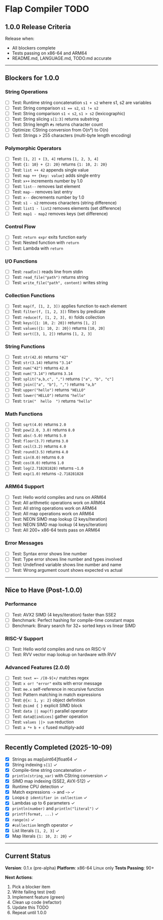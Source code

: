 # Flap Compiler TODO

## 1.0.0 Release Criteria

Release when:
- All blockers complete
- Tests passing on x86-64 and ARM64
- README.md, LANGUAGE.md, TODO.md accurate

---

## Blockers for 1.0.0

### String Operations
- [ ] Test: Runtime string concatenation `s1 + s2` where s1, s2 are variables
- [ ] Test: String comparison `s1 == s2`, `s1 != s2`
- [ ] Test: String comparison `s1 < s2`, `s1 > s2` (lexicographic)
- [ ] Test: String slicing `s[1:3]` returns substring
- [ ] Test: String length `#s` returns character count
- [ ] Optimize: CString conversion from O(n²) to O(n)
- [ ] Test: Strings > 255 characters (multi-byte length encoding)

### Polymorphic Operators
- [ ] Test: `[1, 2] + [3, 4]` returns `[1, 2, 3, 4]`
- [ ] Test: `{1: 10} + {2: 20}` returns `{1: 10, 2: 20}`
- [ ] Test: `list ++ 42` appends single value
- [ ] Test: `map ++ {key: value}` adds single entry
- [ ] Test: `x++` increments number by 1.0
- [ ] Test: `list--` removes last element
- [ ] Test: `map--` removes last entry
- [ ] Test: `x--` decrements number by 1.0
- [ ] Test: `s1 - s2` removes characters (string difference)
- [ ] Test: `list1 - list2` removes elements (set difference)
- [ ] Test: `map1 - map2` removes keys (set difference)

### Control Flow
- [ ] Test: `return expr` exits function early
- [ ] Test: Nested function with `return`
- [ ] Test: Lambda with `return`

### I/O Functions
- [ ] Test: `readln()` reads line from stdin
- [ ] Test: `read_file("path")` returns string
- [ ] Test: `write_file("path", content)` writes string

### Collection Functions
- [ ] Test: `map(f, [1, 2, 3])` applies function to each element
- [ ] Test: `filter(f, [1, 2, 3])` filters by predicate
- [ ] Test: `reduce(f, [1, 2, 3], 0)` folds collection
- [ ] Test: `keys({1: 10, 2: 20})` returns `[1, 2]`
- [ ] Test: `values({1: 10, 2: 20})` returns `[10, 20]`
- [ ] Test: `sort([3, 1, 2])` returns `[1, 2, 3]`

### String Functions
- [ ] Test: `str(42.0)` returns `"42"`
- [ ] Test: `str(3.14)` returns `"3.14"`
- [ ] Test: `num("42")` returns `42.0`
- [ ] Test: `num("3.14")` returns `3.14`
- [ ] Test: `split("a,b,c", ",")` returns `["a", "b", "c"]`
- [ ] Test: `join(["a", "b"], ",")` returns `"a,b"`
- [ ] Test: `upper("hello")` returns `"HELLO"`
- [ ] Test: `lower("HELLO")` returns `"hello"`
- [ ] Test: `trim("  hello  ")` returns `"hello"`

### Math Functions
- [ ] Test: `sqrt(4.0)` returns `2.0`
- [ ] Test: `pow(2.0, 3.0)` returns `8.0`
- [ ] Test: `abs(-5.0)` returns `5.0`
- [ ] Test: `floor(3.7)` returns `3.0`
- [ ] Test: `ceil(3.2)` returns `4.0`
- [ ] Test: `round(3.5)` returns `4.0`
- [ ] Test: `sin(0.0)` returns `0.0`
- [ ] Test: `cos(0.0)` returns `1.0`
- [ ] Test: `log(2.718281828)` returns `~1.0`
- [ ] Test: `exp(1.0)` returns `~2.718281828`

### ARM64 Support
- [ ] Test: Hello world compiles and runs on ARM64
- [ ] Test: All arithmetic operations work on ARM64
- [ ] Test: All string operations work on ARM64
- [ ] Test: All map operations work on ARM64
- [ ] Test: NEON SIMD map lookup (2 keys/iteration)
- [ ] Test: NEON SIMD map lookup (4 keys/iteration)
- [ ] Test: All 200+ x86-64 tests pass on ARM64

### Error Messages
- [ ] Test: Syntax error shows line number
- [ ] Test: Type error shows line number and types involved
- [ ] Test: Undefined variable shows line number and name
- [ ] Test: Wrong argument count shows expected vs actual

---

## Nice to Have (Post-1.0.0)

### Performance
- [ ] Test: AVX2 SIMD (4 keys/iteration) faster than SSE2
- [ ] Benchmark: Perfect hashing for compile-time constant maps
- [ ] Benchmark: Binary search for 32+ sorted keys vs linear SIMD

### RISC-V Support
- [ ] Test: Hello world compiles and runs on RISC-V
- [ ] Test: RVV vector map lookup on hardware with RVV

### Advanced Features (2.0.0)
- [ ] Test: `text =~ /[0-9]+/` matches regex
- [ ] Test: `x or! "error"` exits with error message
- [ ] Test: `me.x` self-reference in recursive function
- [ ] Test: Pattern matching in match expressions
- [ ] Test: `@{x: 1, y: 2}` object definition
- [ ] Test: `@simd { }` explicit SIMD block
- [ ] Test: `data || map(f)` parallel operator
- [ ] Test: `data@[indices]` gather operation
- [ ] Test: `values ||> sum` reduction
- [ ] Test: `a *+ b + c` fused multiply-add

---

## Recently Completed (2025-10-09)

- [x] Strings as map[uint64]float64 ✓
- [x] String indexing `s[1]` ✓
- [x] Compile-time string concatenation ✓
- [x] `println(string_var)` with CString conversion ✓
- [x] SIMD map indexing (SSE2, AVX-512) ✓
- [x] Runtime CPU detection ✓
- [x] Match expressions `->` and `~>` ✓
- [x] Loops `@ identifier in collection` ✓
- [x] Lambdas up to 6 parameters ✓
- [x] `println(number)` and `println("literal")` ✓
- [x] `printf(format, ...)` ✓
- [x] `range(n)` ✓
- [x] `#collection` length operator ✓
- [x] List literals `[1, 2, 3]` ✓
- [x] Map literals `{1: 10, 2: 20}` ✓

---

## Current Status

**Version**: 0.1.x (pre-alpha)
**Platform**: x86-64 Linux only
**Tests Passing**: 90+

**Next Actions**:
1. Pick a blocker item
2. Write failing test (red)
3. Implement feature (green)
4. Clean up code (refactor)
5. Update this TODO
6. Repeat until 1.0.0
